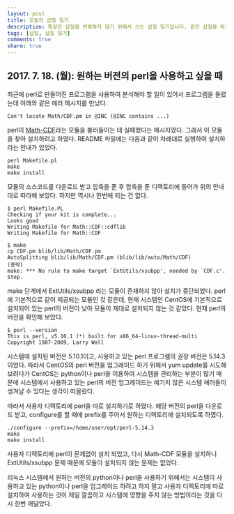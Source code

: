 ```yaml
---
layout: post
title: 오늘의 삽질 일기
description: 똑같은 삽질을 반복하지 않기 위해서 쓰는 삽질 일기입니다. 같은 삽질을 하고 계신 분들께도 도움이 되기를.
tags: [삽질, 삽질 일기]
comments: true
share: true
---
```



## 2017. 7. 18. (월): 원하는 버전의 perl을 사용하고 싶을 때

최근에 perl로 만들어진 프로그램을 사용하여 분석해야 할 일이 있어서 프로그램을 돌렸는데 아래와 같은 에러 메시지를 만났다.

```
Can't locate Math/CDF.pm in @INC (@INC contains ...)
```

perl이 [Math-CDF](http://search.cpan.org/~callahan/Math-CDF-0.1/CDF.pm)라는 모듈을 불러들이는 데 실패했다는 메시지였다. 그래서 이 모듈을 찾아 설치하려고 하였다. README 파일에는 다음과 같이 차례대로 실행하여 설치하라는 안내가 있었다.

```
perl Makefile.pl
make
make install
```

모듈의 소스코드를 다운로드 받고 압축을 푼 후 압축을 푼 디렉토리에 들어가 위의 안내대로 따라해 보았다. 하지만 역시나 한번에 되는 건 없다.

```
$ perl Makefile.PL
Checking if your kit is complete...
Looks good
Writing Makefile for Math::CDF::cdflib
Writing Makefile for Math::CDF

$ make
cp CDF.pm blib/lib/Math/CDF.pm
AutoSplitting blib/lib/Math/CDF.pm (blib/lib/auto/Math/CDF)
(중략)
make: *** No rule to make target `ExtUtils/xsubpp', needed by `CDF.c'.  Stop.
```

make 단계에서 ExtUtils/xsubpp 라는 모듈이 존재하지 않아 설치가 중단되었다. perl에 기본적으로 같이 제공되는 모듈인 것 같은데, 현재 시스템인 CentOS에 기본적으로 설치되어 있는 perl의 버전이 낮아 모듈이 제대로 설치되지 않는 것 같았다. 현재 perl의 버전을 확인해 보았다.

```
$ perl --version
This is perl, v5.10.1 (*) built for x86_64-linux-thread-multi
Copyright 1987-2009, Larry Wall
```

시스템에 설치된 버전은 5.10.1이고, 사용하고 있는 perl 프로그램의 권장 버전은 5.14.3 이었다. 따라서 CentOS의 perl 버전을 업그레이드 하기 위해서 yum update를 시도해 보려다가 CentOS는 python이나 perl을 이용하여 시스템을 관리하는 부분이 많기 때문에 시스템에서 사용하고 있는 perl의 버전 업그레이드는 예기치 않은 시스템 에러들이 생겨날 수 있다는 생각이 떠올랐다.

따라서 사용자 디렉토리에 perl을 따로 설치하기로 하였다. 해당 버전의 perl을 다운로드 받고, configure를 할 때에 prefix를 주어서 원하는 디렉토리에 설치되도록 하였다.

```
./configure --prefix=/home/user/opt/perl-5.14.3
make
make install
```

사용자 디렉토리에 perl이 문제없이 설치 되었고, 다시 Math-CDF 모듈을 설치하니 ExtUtils/xsubpp 문제 때문에 모듈이 설치되지 않는 문제는 없었다.

리눅스 시스템에서 원하는 버전의 python이나 perl을 사용하기 위해서는 시스템이 사용하고 있는 python이나 perl을 업그레이드 하려고 하지 말고 사용자 디렉토리에 따로 설치하여 사용하는 것이 제일 깔끔하고 시스템에 영향을 주지 않는 방법이라는 것을 다시 한번 깨달았다.
